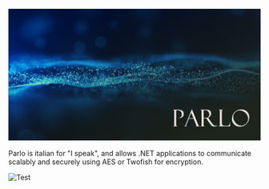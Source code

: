 <p align="center"> <img src="https://github.com/Afr0/Parlo/blob/main/Logo.png"/></p>

Parlo is italian for "I speak", and allows .NET applications to communicate scalably and securely using AES or Twofish for encryption.

![Test](https://github.com/afr0/Parlo/actions/workflows/test.yml/badge.svg?branch=main)
